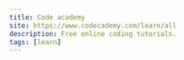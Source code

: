 ```yaml
---
title: Code academy
site: https://www.codecademy.com/learn/all
description: Free online coding tutorials.
tags: [learn]
---
```

